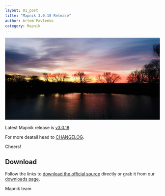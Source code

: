 ```yaml
---
layout: 01_post
title: "Mapnik 3.0.18 Release"
author: Artem Pavlenko
category: Mapnik
---
```


![image](/images/schagen.jpg)

Latest Mapnik release is [v3.0.18](https://github.com/mapnik/mapnik/releases/tag/v3.0.16).

For more deatail head to  [CHANGELOG](https://github.com/mapnik/mapnik/blob/master/CHANGELOG.md#3018).

Cheers!

## Download

Follow the links to [download the official source](https://github.com/mapnik/mapnik/releases/tag/v3.0.18) directly or grab it from our [downloads page](/pages/downloads.html).

Mapnik team
